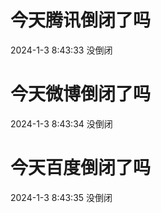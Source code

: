# 今天腾讯倒闭了吗

2024-1-3 8:43:33 没倒闭

# 今天微博倒闭了吗

2024-1-3 8:43:34 没倒闭

# 今天百度倒闭了吗

2024-1-3 8:43:35 没倒闭

